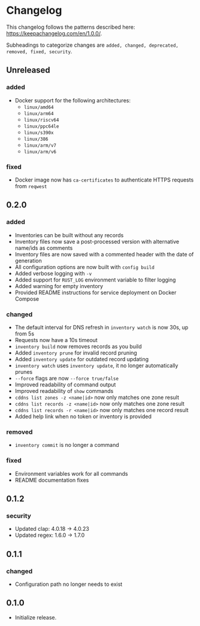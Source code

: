 Changelog
=========
This changelog follows the patterns described here: https://keepachangelog.com/en/1.0.0/.

Subheadings to categorize changes are `added, changed, deprecated, removed, fixed, security`.

## Unreleased
### added
- Docker support for the following architectures:
  - `linux/amd64`
  - `linux/arm64`
  - `linux/riscv64`
  - `linux/ppc64le`
  - `linux/s390x`
  - `linux/386`
  - `linux/arm/v7`
  - `linux/arm/v6`
### fixed
- Docker image now has `ca-certificates` to authenticate HTTPS requests from `reqwest`

## 0.2.0
### added
- Inventories can be built without any records
- Inventory files now save a post-processed version with alternative name/ids as comments
- Inventory files are now saved with a commented header with the date of generation
- All configuration options are now built with `config build`
- Added verbose logging with `-v`
- Added support for `RUST_LOG` environment variable to filter logging
- Added warning for empty inventory
- Provided README instructions for service deployment on Docker Compose
### changed
- The default interval for DNS refresh in `inventory watch` is now 30s, up from 5s
- Requests now have a 10s timeout
- `inventory build` now removes records as you build
- Added `inventory prune` for invalid record pruning
- Added `inventory update` for outdated record updating
- `inventory watch` uses `inventory update`, it no longer automatically prunes
- `--force` flags are now `--force true/false`
- Improved readability of command output
- Improved readability of `show` commands
- `cddns list zones -z <name|id>` now only matches one zone result
- `cddns list records -z <name|id>` now only matches one zone result
- `cddns list records -r <name|id>` now only matches one record result
- Added help link when no token or inventory is provided
### removed
- `inventory commit` is no longer a command
### fixed
- Environment variables work for all commands
- README documentation fixes

## 0.1.2
### security
- Updated clap: 4.0.18 -> 4.0.23
- Updated regex: 1.6.0 -> 1.7.0

## 0.1.1
### changed
- Configuration path no longer needs to exist

## 0.1.0
- Initialize release.